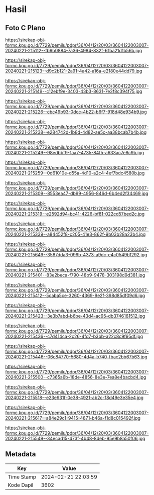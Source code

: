 # Hasil

## Foto C Plano

https://sirekap-obj-formc.kpu.go.id/7729/pemilu/pdpr/36/04/12/20/03/3604122003007-20240221-215112--fb9b0884-7a36-4984-832f-61ba21d1b56b.jpg

https://sirekap-obj-formc.kpu.go.id/7729/pemilu/pdpr/36/04/12/20/03/3604122003007-20240221-215123--d9c2b121-2a91-4a42-a16a-e2180e44dd79.jpg

https://sirekap-obj-formc.kpu.go.id/7729/pemilu/pdpr/36/04/12/20/03/3604122003007-20240221-215149--c12ebf9e-3403-43b3-8631-7e3f8c394f75.jpg

https://sirekap-obj-formc.kpu.go.id/7729/pemilu/pdpr/36/04/12/20/03/3604122003007-20240221-215226--cbc49b93-0dcc-4b22-b6f7-918d48e934b9.jpg

https://sirekap-obj-formc.kpu.go.id/7729/pemilu/pdpr/36/04/12/20/03/3604122003007-20240221-215238--e284742d-1b8d-4d82-ae5c-aa38bcab7b4b.jpg

https://sirekap-obj-formc.kpu.go.id/7729/pemilu/pdpr/36/04/12/20/03/3604122003007-20240221-215249--98edbbf9-1aa7-4735-84f5-a633ac7e8c9b.jpg

https://sirekap-obj-formc.kpu.go.id/7729/pemilu/pdpr/36/04/12/20/03/3604122003007-20240221-215259--0d61010e-d55a-4d10-a2c4-4ef7bdc4580b.jpg

https://sirekap-obj-formc.kpu.go.id/7729/pemilu/pdpr/36/04/12/20/03/3604122003007-20240221-215309--8553ea47-db99-4956-846d-6b4ed2f34469.jpg

https://sirekap-obj-formc.kpu.go.id/7729/pemilu/pdpr/36/04/12/20/03/3604122003007-20240221-215319--e2592d94-bc41-4226-bf81-022cd57bed2c.jpg

https://sirekap-obj-formc.kpu.go.id/7729/pemilu/pdpr/36/04/12/20/03/3604122003007-20240221-215339--a84452f8-c205-41e3-862f-9b03b28a23b4.jpg

https://sirekap-obj-formc.kpu.go.id/7729/pemilu/pdpr/36/04/12/20/03/3604122003007-20240221-215649--3587dda3-099b-4373-a9dc-e4c0549b1292.jpg

https://sirekap-obj-formc.kpu.go.id/7729/pemilu/pdpr/36/04/12/20/03/3604122003007-20240221-215401--83e2beca-f790-48b9-9478-303198d9d381.jpg

https://sirekap-obj-formc.kpu.go.id/7729/pemilu/pdpr/36/04/12/20/03/3604122003007-20240221-215412--5caba5ce-3260-4369-9e2f-398d85df09d6.jpg

https://sirekap-obj-formc.kpu.go.id/7729/pemilu/pdpr/36/04/12/20/03/3604122003007-20240221-215423--3e3b7abd-b6be-43d4-ac95-db3746161512.jpg

https://sirekap-obj-formc.kpu.go.id/7729/pemilu/pdpr/36/04/12/20/03/3604122003007-20240221-215436--c7d414ca-2c26-4fd7-b3bb-a22c8c9f95df.jpg

https://sirekap-obj-formc.kpu.go.id/7729/pemilu/pdpr/36/04/12/20/03/3604122003007-20240221-215446--06c84770-5680-4d4a-b740-fbac2bb67b63.jpg

https://sirekap-obj-formc.kpu.go.id/7729/pemilu/pdpr/36/04/12/20/03/3604122003007-20240221-215500--c7365a6b-18de-4856-8e3e-7ea8e4bacbd4.jpg

https://sirekap-obj-formc.kpu.go.id/7729/pemilu/pdpr/36/04/12/20/03/3604122003007-20240221-215518--e23e931f-0e38-4921-ab2c-18d49e3e35e4.jpg

https://sirekap-obj-formc.kpu.go.id/7729/pemilu/pdpr/36/04/12/20/03/3604122003007-20240221-215617--a84e29c1-9415-4871-b46a-f1d8c015492f.jpg

https://sirekap-obj-formc.kpu.go.id/7729/pemilu/pdpr/36/04/12/20/03/3604122003007-20240221-215549--34ecad15-473f-4b48-8deb-95e9b8a50f06.jpg


## Metadata

| Key        | Value               |
| ---------- | ------------------- |
| Time Stamp | 2024-02-21 22:03:59 |
| Kode Dapil | 3602                |



